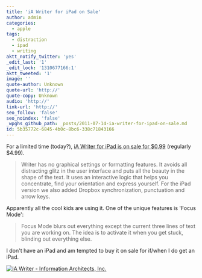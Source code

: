 ```yaml
---
title: 'iA Writer for iPad on Sale'
author: admin
categories:
  - apple
tags:
  - distraction
  - ipad
  - writing
aktt_notify_twitter: 'yes'
_edit_last: '1'
_edit_lock: '1310677166:1'
aktt_tweeted: '1'
image: ''
quote-author: Unknown
quote-url: 'http://'
quote-copy: Unknown
audio: 'http://'
link-url: 'http://'
seo_follow: 'false'
seo_noindex: 'false'
_wpghs_github_path: _posts/2011-07-14-ia-writer-for-ipad-on-sale.md
id: 5b35772c-6845-4b0c-8bc6-338c71843166
---
```

<p>For a limited time (today?), <a href="http://click.linksynergy.com/fs-bin/stat?id=6PFrOqNV4B8&offerid=146261&type=3&subid=0&tmpid=1826&RD_PARM1=http%253A%252F%252Fitunes.apple.com%252Fca%252Fapp%252Fia-writer%252Fid392502056%253Fmt%253D8%2526uo%253D4%2526partnerId%253D30" target="itunes_store">iA Writer for iPad is on sale for $0.99</a> (regularly $4.99).</p>
<blockquote><p>Writer has no graphical settings or formatting features. It avoids all distracting glitz in the user interface and puts all the beauty in the shape of the text. It uses an interactive logic that helps you concentrate, find your orientation and express yourself. For the iPad version we also added Dropbox synchronization, punctuation and arrow keys.</p></blockquote>
<p>Apparently all the cool kids are using it. One of the unique features is 'Focus Mode':</p>
<blockquote><p>Focus Mode blurs out everything except the current three lines of text you are working on. The idea is to activate it when you get stuck, blinding out everything else.</p></blockquote>
<p>I don't have an iPad and am tempted to buy it on sale for if/when I do get an iPad.</p>
<p><a href="http://click.linksynergy.com/fs-bin/stat?id=6PFrOqNV4B8&offerid=146261&type=3&subid=0&tmpid=1826&RD_PARM1=http%253A%252F%252Fitunes.apple.com%252Fca%252Fapp%252Fia-writer%252Fid392502056%253Fmt%253D8%2526uo%253D4%2526partnerId%253D30" target="itunes_store"><img src="http://ax.phobos.apple.com.edgesuite.net/images/web/linkmaker/badge_appstore-lrg.gif" alt="iA Writer - Information Architects, Inc." style="border: 0;"/></a></p>
